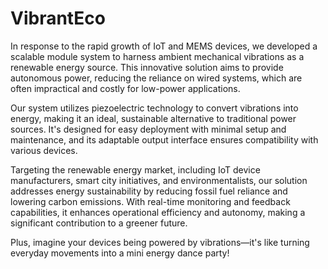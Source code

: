 # VibrantEco
In response to the rapid growth of IoT and MEMS devices, we developed a scalable module system to harness ambient mechanical vibrations as a renewable energy source. This innovative solution aims to provide autonomous power, reducing the reliance on wired systems, which are often impractical and costly for low-power applications.

Our system utilizes piezoelectric technology to convert vibrations into energy, making it an ideal, sustainable alternative to traditional power sources. It's designed for easy deployment with minimal setup and maintenance, and its adaptable output interface ensures compatibility with various devices.

Targeting the renewable energy market, including IoT device manufacturers, smart city initiatives, and environmentalists, our solution addresses energy sustainability by reducing fossil fuel reliance and lowering carbon emissions. With real-time monitoring and feedback capabilities, it enhances operational efficiency and autonomy, making a significant contribution to a greener future.

Plus, imagine your devices being powered by vibrations—it's like turning everyday movements into a mini energy dance party!
